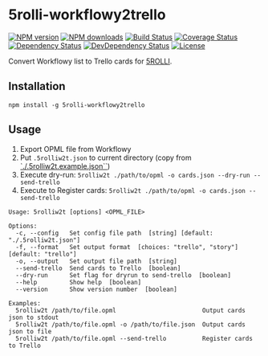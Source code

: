 # 5rolli-workflowy2trello

[![NPM version][npm-image]][npm-url]
[![NPM downloads][npm-download-image]][npm-download-url]
[![Build Status][travis-image]][travis-url]
[![Coverage Status][codecov-image]][codecov-url]
[![Dependency Status][daviddm-image]][daviddm-url]
[![DevDependency Status][daviddm-dev-image]][daviddm-dev-url]
[![License][license-image]][license-url]

Convert Workflowy list to Trello cards for [5ROLLI](https://github.com/tongariboyz/5rolli).


## Installation

```
npm install -g 5rolli-workflowy2trello
```


## Usage

1. Export OPML file from Workflowy
2. Put `.5rolliw2t.json` to current directory (copy from [`./.5rolliw2t.example.json``](./.5rolliw2t.example.json))
3. Execute dry-run: `5rolliw2t ./path/to/opml -o cards.json --dry-run --send-trello`
4. Execute to Register cards: `5rolliw2t ./path/to/opml -o cards.json --send-trello`

```
Usage: 5rolliw2t [options] <OPML_FILE>

Options:
  -c, --config   Set config file path  [string] [default: "./.5rolliw2t.json"]
  -f, --format   Set output format  [choices: "trello", "story"] [default: "trello"]
  -o, --output   Set output file path  [string]
  --send-trello  Send cards to Trello  [boolean]
  --dry-run      Set flag for dryrun to send-trello  [boolean]
  --help         Show help  [boolean]
  --version      Show version number  [boolean]

Examples:
  5rolliw2t /path/to/file.opml                        Output cards json to stdout
  5rolliw2t /path/to/file.opml -o /path/to/file.json  Output cards json to file
  5rolliw2t /path/to/file.opml --send-trello          Register cards to Trello
```


[npm-url]: https://www.npmjs.com/package/5rolli-workflowy2trello
[npm-image]: https://img.shields.io/npm/v/5rolli-workflowy2trello.svg?style=flat-square
[npm-download-url]: https://www.npmjs.com/package/5rolli-workflowy2trello
[npm-download-image]: https://img.shields.io/npm/dt/5rolli-workflowy2trello.svg?style=flat-square
[travis-url]: https://travis-ci.org/moqada/5rolli-workflowy2trello
[travis-image]: https://img.shields.io/travis/moqada/5rolli-workflowy2trello.svg?style=flat-square
[daviddm-url]: https://david-dm.org/moqada/5rolli-workflowy2trello
[daviddm-image]: https://img.shields.io/david/moqada/5rolli-workflowy2trello.svg?style=flat-square
[daviddm-dev-url]: https://david-dm.org/moqada/5rolli-workflowy2trello#info=devDependencies
[daviddm-dev-image]: https://img.shields.io/david/dev/moqada/5rolli-workflowy2trello.svg?style=flat-square
[codecov-url]: https://codecov.io/github/moqada/5rolli-workflowy2trello
[codecov-image]: https://img.shields.io/codecov/c/github/moqada/5rolli-workflowy2trello.svg?style=flat-square
[license-url]: http://opensource.org/licenses/MIT
[license-image]: https://img.shields.io/npm/l/5rolli-workflowy2trello.svg?style=flat-square

